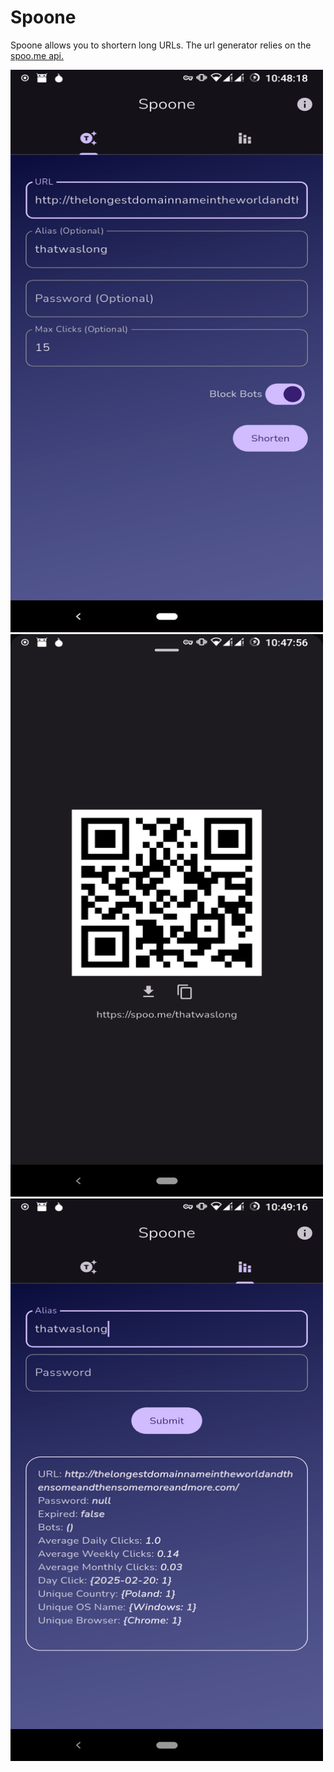 # Spoone

Spoone allows you to shortern long URLs. The url generator relies on the <a href="spoo.me/api">spoo.me api.</a> 
 

<p float="left">
  <img src="flutter_01.png" alt="Alt Text" width="500" height="900">
  <img src="flutter_02.png" alt="Alt Text" width="500" height="900">
  <img src="flutter_03.png" alt="Alt Text" width="500" height="900">
</p>
